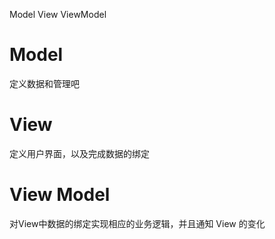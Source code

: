 Model View ViewModel

# Model

定义数据和管理吧

# View

定义用户界面，以及完成数据的绑定

# View Model

对View中数据的绑定实现相应的业务逻辑，并且通知 View 的变化